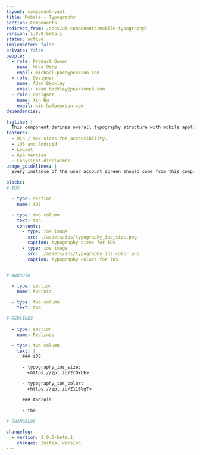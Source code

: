 ```yaml
---
layout: component-yaml
title: Mobile - Typography
section: Components
redirect_from: /docs/ui-components/mobile-typography/
version: 1.0.0-beta.1
status: active
implemented: false
private: false
people:
  - role: Product Owner
    name: Mike Pace
    email: michael.pace@pearson.com
  - role: Designer
    name: Adam Beckley
    email: adam.beckley@pearsoned.com
  - role: Designer
    name: Xin Hu
    email: xin.hu@pearson.com
dependencies:

tagline: |
  This component defines overall typography structure with mobile applications.
features:
  - min / max sizes for accessibility.
  - iOS and Android
  - Logout
  - App version
  - Copyright disclaimer
usage_guidelines: |
  Every instance of the user account screen should come from this component.

blocks:
# IOS

  - type: section
    name: iOS

  - type: two column
    text: tba
    contents:
      - type: ios image
        src: ./assets/ios/typography_ios_size.png
        caption: typography sizes for iOS
      - type: ios image
        src: ./assets/ios/typography_ios_color.png
        caption: typography colors for iOS


# ANDROID

  - type: section
    name: Android

  - type: two column
    text: tba

# REDLINES

  - type: section
    name: Redlines

  - type: two column
    text: |
      ### iOS

      - typography_ios_size:
        <https://zpl.io/2rOYbE>

      - typography_ios_color:
        <https://zpl.io/Z11BVqT>

      ### Android

      - tba

# CHANGELOG  

changelog:
  - version: 1.0.0-beta.1
    changes: Initial version
---
```

